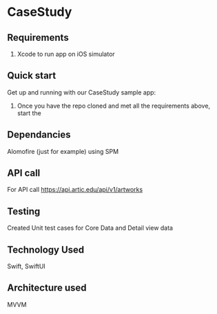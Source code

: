 # CaseStudy

## Requirements

1. Xcode to run app on iOS simulator

## Quick start

Get up and running with our CaseStudy sample app:

1. Once you have the repo cloned and met all the requirements above, start the

## Dependancies 
Alomofire (just for example) using SPM

## API call
For API call
https://api.artic.edu/api/v1/artworks

## Testing
Created Unit test cases for Core Data and Detail view data

## Technology Used
Swift, SwiftUI

## Architecture used
MVVM

